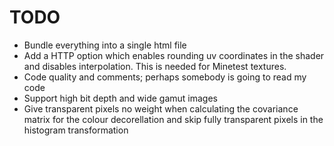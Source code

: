 # TODO

* Bundle everything into a single html file
* Add a HTTP option which enables rounding uv coordinates in the shader and
  disables interpolation. This is needed for Minetest textures.
* Code quality and comments; perhaps somebody is going to read my code
* Support high bit depth and wide gamut images
* Give transparent pixels no weight when calculating the covariance matrix
  for the colour decorellation and skip fully transparent pixels in the
  histogram transformation
